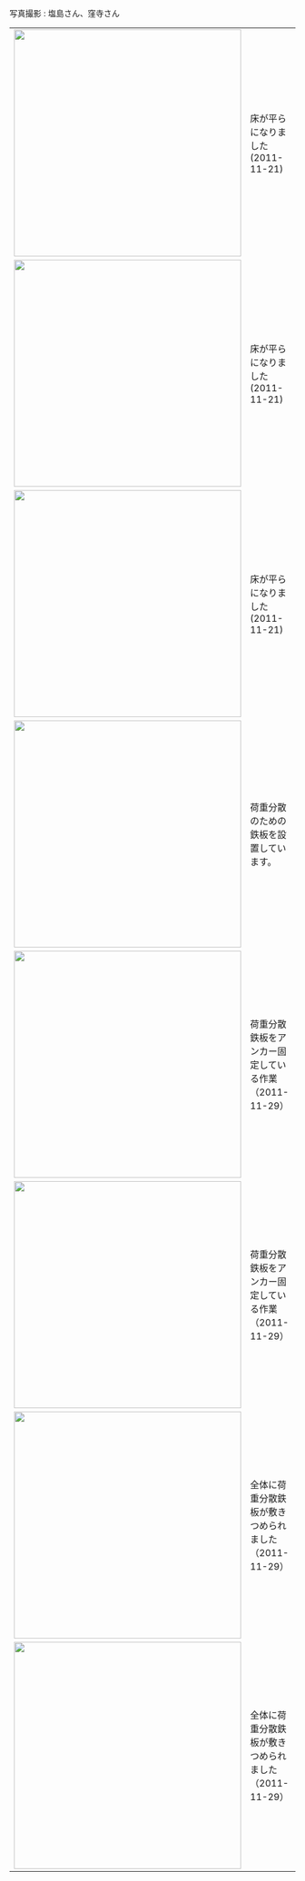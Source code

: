 <p>写真撮影 : 塩島さん、窪寺さん</p>
<table>
<tbody>
<tr>
<td><img src="../images/2011-11-21_003.jpg" width="400px" /></td>
<td>床が平らになりました(2011-11-21)</td>
</tr>
<tr>
<td><img src="../images/2011-11-21_004.jpg" width="400px" /></td>
<td>床が平らになりました(2011-11-21)</td>
</tr>
<tr>
<td><img src="../images/2011-11-21_005.jpg" width="400px" /></td>
<td>床が平らになりました(2011-11-21)</td>
</tr>
<tr>
<td><img src="../images/DSCN1450.JPG" width="400px" /></td>
<td>荷重分散のための鉄板を設置しています。</td>
</tr>
<tr>
<td><img src="../images/DSCN1471.JPG" width="400px" /></td>
<td>荷重分散鉄板をアンカー固定している作業（2011-11-29）</td>
</tr>
<tr>
<td><img src="../images/DSCN1472.JPG" width="400px" /></td>
<td>荷重分散鉄板をアンカー固定している作業（2011-11-29）</td>
</tr>
<tr>
<td><img src="../images/DSCN1475.JPG" width="400px" /></td>
<td>全体に荷重分散鉄板が敷きつめられました（2011-11-29）</td>
</tr>
<tr>
<td><img src="../images/DSCN1476.JPG" width="400px" /></td>
<td>全体に荷重分散鉄板が敷きつめられました（2011-11-29）</td>
</tr>
</tbody>
</table>
